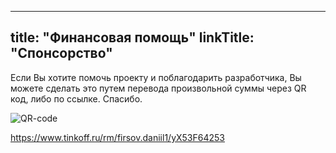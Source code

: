 
---
title: "Финансовая помощь"
linkTitle: "Спонсорство"
---

Если Вы хотите помочь проекту и поблагодарить разработчика, Вы можете сделать это путем перевода
произвольной суммы через QR код, либо по ссылке. Спасибо.

![QR-code](/donation-qr.jpg)

https://www.tinkoff.ru/rm/firsov.daniil1/yX53F64253


